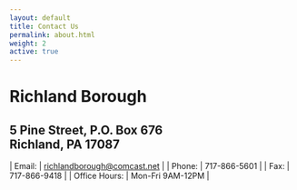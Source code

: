 ```yaml
---
layout: default
title: Contact Us
permalink: about.html
weight: 2
active: true
---
```


<script>
  mixpanel.track("About Page");
</script>


# Richland Borough

## 5 Pine Street, P.O. Box 676<br /> Richland, PA 17087


| Email:        | richlandborough@comcast.net |
| Phone:        | 717-866-5601 |
| Fax:          | 717-866-9418 |
| Office Hours: | Mon-Fri 9AM-12PM |
